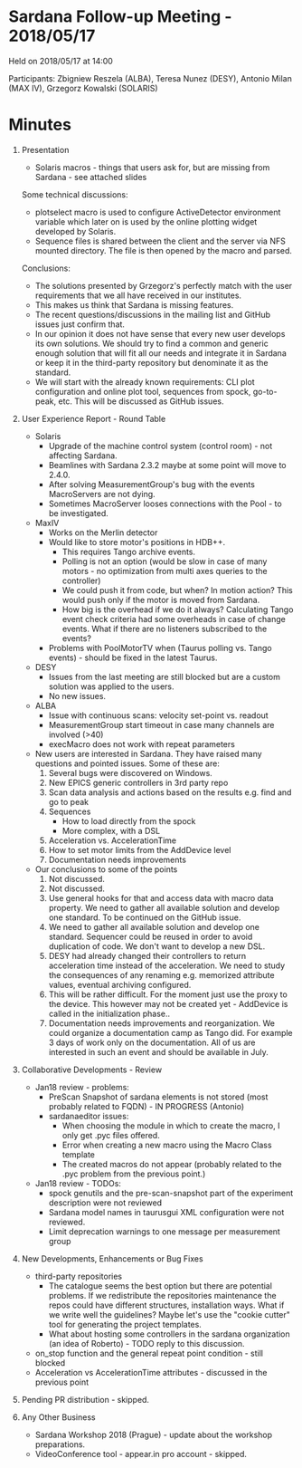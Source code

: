 # Sardana Follow-up Meeting - 2018/05/17

Held on 2018/05/17 at 14:00

Participants: Zbigniew Reszela (ALBA), Teresa Nunez (DESY),
              Antonio Milan (MAX IV), Grzegorz Kowalski (SOLARIS)


# Minutes
1. Presentation
	* Solaris macros - things that users ask for, but are missing from 
	Sardana - see attached slides
	
	Some technical discussions:
	* plotselect macro is used to configure ActiveDetector environment 
	variable which later on is used by the online plotting widget developed 
	by Solaris.
	* Sequence files is shared between the client and the server via NFS 
	mounted directory. The file is then opened by the macro and parsed.
	
	Conclusions:
	* The solutions presented by Grzegorz's perfectly match with the user 
	requirements that we all have received in our institutes.
	* This makes us think that Sardana is missing features.
	* The recent questions/discussions in the mailing list and GitHub issues 
	just confirm that.
	* In our opinion it does not have sense that every new user develops its
	own solutions. We should try to find a common and generic enough 
	solution that will fit all our needs and integrate it in Sardana or keep
	it in the third-party repository but denominate it as the standard.
	* We will start with the already known requirements: CLI plot 
	configuration and online plot tool, sequences from spock, go-to-peak, etc.
	This will be discussed as GitHub issues.
2. User Experience Report - Round Table
    * Solaris
        * Upgrade of the machine control system (control room) - not affecting 
        Sardana.
        * Beamlines with Sardana 2.3.2 maybe at some point will move to 2.4.0.
        * After solving MeasurementGroup's bug with the events 
        MacroServers are not dying.
        * Sometimes MacroServer looses connections with the Pool - to be 
        investigated.
    * MaxIV
        * Works on the Merlin detector
        * Would like to store motor's positions in HDB++.
            * This requires Tango archive events.
            * Polling is not an option (would be slow in case of many motors -
            no optimization from multi axes queries to the controller) 
            * We could push it from code, but when? In motion action? This 
            would push only if the motor is moved from Sardana.
            * How big is the overhead if we do it always? Calculating 
            Tango event check criteria had some overheads in case of change 
            events. What if there are no listeners subscribed to the events?            
        * Problems with PoolMotorTV when (Taurus polling vs. Tango events) -
         should be fixed in the latest Taurus.
    * DESY
        * Issues from the last meeting are still blocked but are a custom 
        solution was applied to the users.
        * No new issues.
    * ALBA
        * Issue with continuous scans: velocity set-point vs. readout
        * MeasurementGroup start timeout in case many channels are involved 
        (>40)
        * execMacro does not work with repeat parameters
    * New users are interested in Sardana. They have raised many questions 
    and pointed issues. Some of these are:
        1. Several bugs were discovered on Windows. 
        2. New EPICS generic controllers in 3rd party repo
        3. Scan data analysis and actions based on the results e.g. find and
        go to peak
        4. Sequences
            * How to load directly from the spock
            * More complex, with a DSL
        5. Acceleration vs. AccelerationTime
        6. How to set motor limits from the AddDevice level
        7. Documentation needs improvements
    * Our conclusions to some of the points    
        1. Not discussed.
        2. Not discussed.
        3. Use general hooks for that and access data with macro 
        data 
        property.
        We need to gather all available solution and develop one standard.
        To be continued on the GitHub issue.
        4. We need to gather all available solution and develop one standard.
        Sequencer could be reused in order to avoid duplication of code.
        We don't want to develop a new DSL.
        5. DESY had already changed their controllers to return acceleration
        time instead of the acceleration.
        We need to study the consequences of any renaming e.g. memorized
        attribute values, eventual archiving configured.
        6. This will be rather difficult. For the moment just use the proxy 
        to the device. This however may not be created yet - AddDevice is 
        called in the initialization phase..
        7. Documentation needs improvements and reorganization. We could 
        organize a documentation camp as Tango did. For 
        example 3 days of work only on the documentation. All of us are interested 
        in such an event and should be available in July.
        
3. Collaborative Developments - Review
	* Jan18 review - problems:
	    * PreScan Snapshot of sardana elements is not stored (most probably
	    related to FQDN) - IN PROGRESS (Antonio)
	    * sardanaeditor issues:
	        * When choosing the module in which to create the macro, I only get 
	        .pyc files offered.
	        * Error when creating a new macro using the Macro Class template
	        * The created macros do not appear (probably related to the .pyc 
	        problem from the previous point.)
	* Jan18 review - TODOs:
	    * spock genutils and the pre-scan-snapshot part of the experiment
	    description were not reviewed
	    * Sardana model names in taurusgui XML configuration were not reviewed.
	    * Limit deprecation warnings to one message per measurement group
	    	   
4. New Developments, Enhancements or Bug Fixes
	* third-party repositories
	    * The catalogue seems the best option but there are potential problems.
	     If we redistribute the repositories maintenance the repos could have 
	     different structures, installation ways. What if we write well 
	     the guidelines? Maybe let's use the "cookie cutter" tool for 
	     generating the project templates.  
	    * What about hosting some controllers in the sardana organization 
	    (an idea of Roberto) - TODO reply to this discussion.
	* on_stop function and the general repeat point condition - still blocked
	* Acceleration vs AccelerationTime attributes - discussed in the 
	previous point
	
5. Pending PR distribution - skipped.

6. Any Other Business
	* Sardana Workshop 2018 (Prague) - update about the workshop preparations.
	* VideoConference tool - appear.in pro account - skipped.